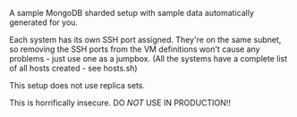 A sample MongoDB sharded setup with sample data automatically generated for you.  
  
Each system has its own SSH port assigned. They're on the same subnet, so removing the SSH 
ports from the VM definitions won't cause any problems - just use one as a jumpbox. (All
the systems have a complete list of all hosts created - see hosts.sh) 
  
This setup does not use replica sets.  
  
This is horrifically insecure. DO *NOT* USE IN PRODUCTION!!  
